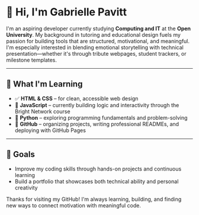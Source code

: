 # 👋 Hi, I'm Gabrielle Pavitt

I'm an aspiring developer currently studying **Computing and IT** at the **Open University**. My background in tutoring and educational design fuels my passion for building tools that are structured, motivational, and meaningful. I'm especially interested in blending emotional storytelling with technical presentation—whether it's through tribute webpages, student trackers, or milestone templates.

---

## 🚀 What I'm Learning

- ✅ **HTML & CSS** – for clean, accessible web design  
- 🔄 **JavaScript** – currently building logic and interactivity through the Bright Network course  
- 🐍 **Python** – exploring programming fundamentals and problem-solving  
- 📁 **GitHub** – organizing projects, writing professional READMEs, and deploying with GitHub Pages  

---

## 🎯 Goals

- Improve my coding skills through hands-on projects and continuous learning  
- Build a portfolio that showcases both technical ability and personal creativity  

Thanks for visiting my GitHub! I'm always learning, building, and finding new ways to connect motivation with meaningful code.



